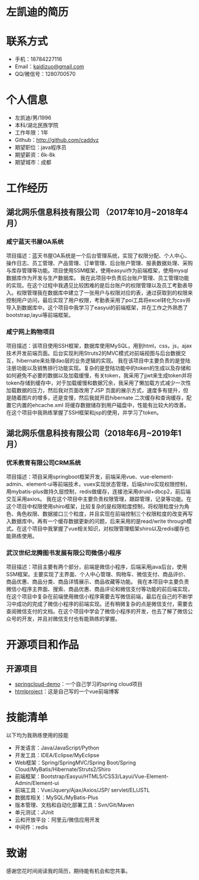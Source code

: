 # 左凯迪的简历

# 联系方式

* 手机：18784227116
* Email：kaidizuo@gmail.com
* QQ/微信号：1280700570

# 个人信息

* 左凯迪/男/1996
* 本科/湖北民族学院
* 工作年限：1年
* Github：http://github.com/caddyz
* 期望职位：java程序员
* 期望薪资：6k-8k
* 期望城市：成都

# 工作经历

## 湖北网乐信息科技有限公司 （2017年10月~2018年4月）

### 咸宁蓝天书屋OA系统

项目描述：蓝天书屋OA系统是一个后台管理系统，实现了权限分配、个人中心、操作日志、员工管理、产品管理、订单管理、后台账户管理、报表数据处理、采购与库存管理等功能。项目使用SSM框架，使用easyui作为前端框架，使用mysql数据库作为开发与生产数据库。
我在此项目中负责后台账户管理、员工管理功能的实现。在这个过程中我遇见比较困难的是后台账户的权限管理以及员工考勤表导入。权限管理我在数据库中建立了一张用户与权限对应的表，通过获取到的权限来控制用户访问，最后实现了用户权限，考勤表采用了poi工具将excel转化为csv并导入到数据库中。这个项目中我学习了easyui的前端框架，并在工作之外熟悉了bootstrap,layui等前端框架。

### 咸宁网上购物项目

项目描述：该项目使用SSH框架，数据库使用MySQL，用到html，css，js，ajax技术开发前端页面。后台实现利用Struts2的MVC模式对前端视图与后台数据交互，hibernate来处理dao层的业务逻辑的实现。
我在该项目中主要负责的是登陆注册功能以及销售排行功能实现。复杂的是登陆功能中的token的生成以及存储和如何避免不必要的数据以及加载缓慢，有关token，我采用了jjwt来生成token并将token存储到缓存中，对于加载缓慢和数据冗余，我采用了懒加载方式减少一次性加载数据的压力，然后我对页面改用了JSP 页面的展示方式，速度多有提升，但是随着图片的增多，还是变慢，然后我就开启hibernate 二次缓存和查询缓存，配置它内置的ehcache.xml 将缓存数据储存到用户磁盘中，性能有比较大的改善。在这个项目中我熟练掌握了SSH框架和jsp的使用，并学习了token。

## 湖北网乐信息科技有限公司（2018年6月~2019年1月）

### 优禾教育有限公司CRM系统

项目描述：项目采用springboot框架开发，前端采用vue、vue-element-admin、element-ui等前端技术，vuex实现状态管理，后端shiro实现权限控制，用mybatis-plus做持久层控制，redis做缓存，连接池采用druid+dbcp2，前后端交互采用axios。
我在这个项目中主要负责权限管理，跟踪管理，记录等功能。在这个项目中权限使用shiro框架，比较复杂的是权限粒度控制，将权限粒度分为角色、角色权限、数据接口三个粒度，并且实现在前端控制三个权限粒度的改变再写入数据库中。再有一个缓存数据更新的问题，后来采用的是read/write through模式。在这个项目中我掌握了vue相关知识，对权限管理框架shiro以及redis缓存也能熟练使用。

### 武汉世纪龙腾图书发展有限公司微信小程序

项目描述：项目主要有两个部分，前端是微信小程序，后端采用java后台，使用SSM框架。主要实现了主界面、个人中心管理、购物车、微信支付、商品评价、商品优惠、商品分类、商品详情展示、商品收藏等功能。
我在本项目中主要负责微信小程序主界面、搜索、商品优惠、商品评论和微信支付等功能的前后端实现，在这个项目中复杂在前端使用微信小程序需要去写微信前端，最后在自己的不断学习中成功的完成了微信小程序的前端实现。还有稍微复杂的点是微信支付，需要去查阅微信支付的文档。在这个项目中学会了微信小程序的开发，也去了解了微信公众号的开发，并且对微信支付也有能熟练的掌握。

# 开源项目和作品

## 开源项目

* [springcloud-demo](https://github.com/caddyz/springcloud-demo)：一个自己学习的spring cloud项目
* [htmlproject](https://github.com/caddyz/htmlproject)：这是自己写的一个vue前端博客

# 技能清单

以下均为我熟练使用的技能

* 开发语言：Java/JavaScript/Python
* 开发工具：IDEA/Eclipse/MyEclipse
* Web框架：Spring/SpringMVC/Spring Boot/Spring Cloud/MyBatis/Hibernate/Struts2/Shiro
* 前端框架：Bootstrap/Easyui/HTML5/CSS3/Layui/Vue-Element-Admin/Element-ui
* 前端工具：Vue/Jquery/Ajax/Axios/JSP/ servlet/EL/JSTL
* 数据库相关：MySQL/MyBatis-Plus
* 版本管理、文档和自动化部署工具：Svn/Git/Maven
* 单元测试：JUnit
* 云和开放平台：阿里云/微信应用开发
* 中间件：redis

# 致谢
感谢您花时间阅读我的简历，期待能有机会和您共事。
